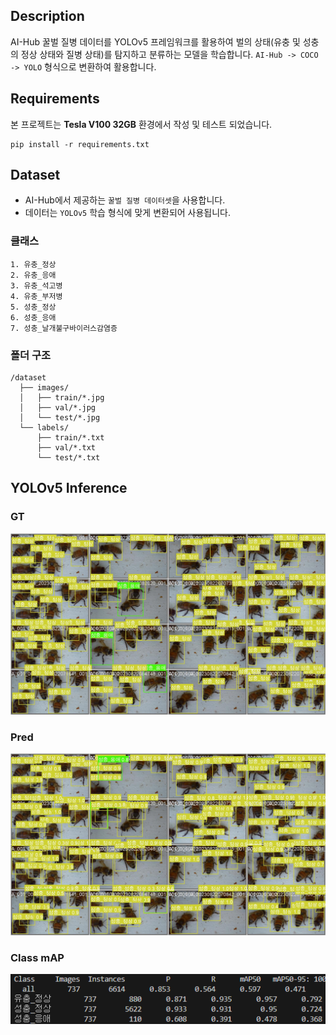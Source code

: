 ## Description
AI-Hub 꿀벌 질병 데이터를 YOLOv5 프레임워크를 활용하여 벌의 상태(유충 및 성충의 정상 상태와 질병 상태)를 탐지하고 분류하는 모델을 학습합니다. `AI-Hub -> COCO -> YOLO` 형식으로 변환하여 활용합니다.
## Requirements
본 프로젝트는 **Tesla V100 32GB** 환경에서 작성 및 테스트 되었습니다.
```
pip install -r requirements.txt
```
## Dataset
- AI-Hub에서 제공하는 `꿀벌 질병 데이터셋`을 사용합니다.
- 데이터는 `YOLOv5` 학습 형식에 맞게 변환되어 사용됩니다.
### 클래스
```
1. 유충_정상
2. 유충_응애
3. 유충_석고병
4. 유충_부저병
5. 성충_정상
6. 성충_응애
7. 성충_날개불구바이러스감염증
```
### 폴더 구조
```
/dataset
  ├── images/
  │   ├── train/*.jpg
  │   ├── val/*.jpg
  │   └── test/*.jpg
  └── labels/
      ├── train/*.txt
      ├── val/*.txt
      └── test/*.txt
```
## YOLOv5 Inference
### GT
![alt text](GT.jpg)
### Pred
![alt text](Pred.jpg)
### Class mAP
![alt text](classwise.png)